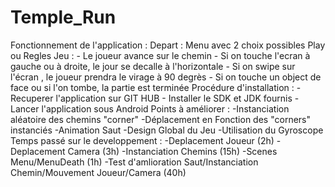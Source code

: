 # Temple_Run

Fonctionnement de l'application :
Depart : Menu avec 2 choix possibles Play ou Regles
Jeu : - Le joueur avance sur le chemin 
      - Si on touche l'ecran à gauche ou à droite, le jour se decalle à l'horizontale
      - Si on swipe sur l'écran , le joueur prendra le virage à 90 degrès 
      - Si on touche un object de face ou si l'on tombe, la partie est terminée
Procédure d'installation : 
      - Recuperer l'application sur GIT HUB
      - Installer le SDK et JDK fournis 
      - Lancer l'application sous Android
Points à améliorer : 
      -Instanciation aléatoire des chemins "corner"
      -Déplacement en Fonction des "corners" instanciés
      -Animation Saut
      -Design Global du Jeu
      -Utilisation du Gyroscope
Temps passé sur le developpement : 
      -Deplacement Joueur (2h)
      -Deplacement Camera (3h)
      -Instanciation Chemins (15h)
      -Scenes Menu/MenuDeath (1h)
      -Test d'amlioration Saut/Instanciation Chemin/Mouvement Joueur/Camera (40h)
